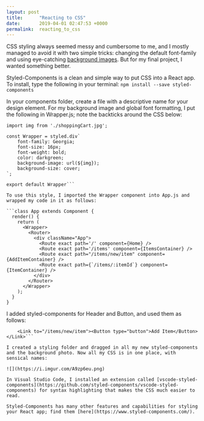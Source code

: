 ```yaml
---
layout: post
title:      "Reacting to CSS"
date:       2019-04-01 02:47:53 +0000
permalink:  reacting_to_css
---
```



CSS styling always seemed messy and cumbersome to me, and I mostly managed to avoid it with two simple tricks: changing the default font-family and using eye-catching [background images](http://valeriehmoore.com/the_big_picture_on_my_rails_project). But for my final project, I wanted something better.

Styled-Components is a clean and simple way to put CSS into a React app. To install, type the following in your terminal:
`npm install --save styled-components`

In your components folder, create a file with a descriptive name for your design element. For my background image and global font formatting, I put the following in Wrapper.js; note the backticks around the CSS below:

```import styled from "styled-components";
import img from './shoppingCart.jpg';

const Wrapper = styled.div`
    font-family: Georgia;
    font-size: 16px;
    font-weight: bold;
    color: darkgreen;
    background-image: url(${img});
    background-size: cover;
`;

export default Wrapper```

To use this style, I imported the Wrapper component into App.js and wrapped my code in it as follows:

```class App extends Component {
  render() {
    return (
      <Wrapper>
        <Router>
          <div className="App">
            <Route exact path='/' component={Home} />
            <Route exact path='/items' component={ItemsContainer} />
            <Route exact path="/items/new/item" component={AddItemContainer} />
            <Route exact path={`/items/:itemId`} component={ItemContainer} />
          </div>
        </Router>
      </Wrapper>
    );
  }
}
```

I added styled-components for Header and Button, and used them as follows:
```<Header>Grocery List</Header>
    <Link to="/items/new/item"><Button type="button">Add Item</Button></Link>```

I created a styling folder and dragged in all my new styled-components and the background photo. Now all my CSS is in one place, with sensical names:

![](https://i.imgur.com/A9zp6eu.png)

In Visual Studio Code, I installed an extension called [vscode-styled-components](https://github.com/styled-components/vscode-styled-components) for syntax highlighting that makes the CSS much easier to read.

Styled-Components has many other features and capabilities for styling your React app; find them [here](https://www.styled-components.com/).


